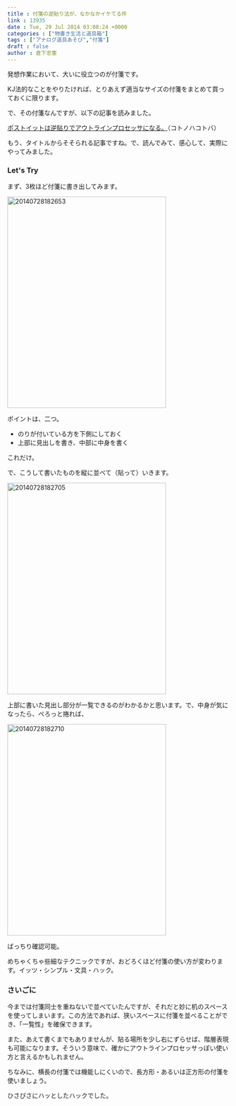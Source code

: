 ```yaml
---
title : 付箋の逆貼り法が、なかなかイケてる件
link : 13935
date : Tue, 29 Jul 2014 03:08:24 +0000
categories : ["物書き生活と道具箱"]
tags : ["アナログ道具あそび","付箋"]
draft : false
author : 倉下忠憲
---
```


発想作業において、大いに役立つのが付箋です。

KJ法的なことをやりたければ、とりあえず適当なサイズの付箋をまとめて買っておくに限ります。

で、その付箋なんですが、以下の記事を読みました。

<a href="http://kidscomp.exblog.jp/20031841/" target="_blank">ポストイットは逆貼りでアウトラインプロセッサになる。</a>（コトノハコトバ）

もう、タイトルからそそられる記事ですね。で、読んでみて、感心して、実際にやってみました。

<H3>Let's Try</H3>

まず、3枚ほど付箋に書き出してみます。

<a href="https://rashita.net/blog/wp-content/uploads/2014/07/20140728182653.jpg"><img src="https://rashita.net/blog/wp-content/uploads/2014/07/20140728182653.jpg" alt="20140728182653" width="360" height="480" class="alignnone size-full wp-image-13936" /></a>

ポイントは、二つ。

<ul>
	<li>のりが付いている方を下側にしておく</li>
	<li>上部に見出しを書き、中部に中身を書く</li>
</ul>



これだけ。

で、こうして書いたものを縦に並べて（貼って）いきます。

<a href="https://rashita.net/blog/wp-content/uploads/2014/07/20140728182705.jpg"><img src="https://rashita.net/blog/wp-content/uploads/2014/07/20140728182705.jpg" alt="20140728182705" width="360" height="480" class="alignnone size-large wp-image-13937" /></a>

上部に書いた見出し部分が一覧できるのがわかるかと思います。で、中身が気になったら、ぺろっと捲れば、

<a href="https://rashita.net/blog/wp-content/uploads/2014/07/20140728182710.jpg"><img src="https://rashita.net/blog/wp-content/uploads/2014/07/20140728182710.jpg" alt="20140728182710" width="360" height="480" class="alignnone size-large wp-image-13938" /></a>

ばっちり確認可能。

めちゃくちゃ些細なテクニックですが、おどろくほど付箋の使い方が変わります。イッツ・シンプル・文具・ハック。

<H3>さいごに</H3>

今までは付箋同士を重ねないで並べていたんですが、それだと妙に机のスペースを使ってしまいます。この方法であれば、狭いスペースに付箋を並べることができ、「一覧性」を確保できます。

また、あえて書くまでもありませんが、貼る場所を少し右にずらせば、階層表現も可能になります。そういう意味で、確かにアウトラインプロセッサっぽい使い方と言えるかもしれません。

ちなみに、横長の付箋では機能しにくいので、長方形・あるいは正方形の付箋を使いましょう。

ひさびさにハッとしたハックでした。